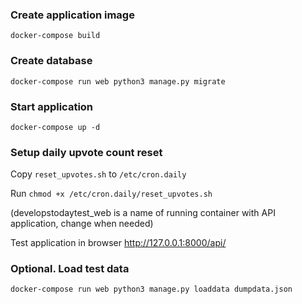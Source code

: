 ### Create application image 
`docker-compose build`
### Create database
`docker-compose run web python3 manage.py migrate`
### Start application  
`docker-compose up -d`

### Setup daily upvote count reset
Copy `reset_upvotes.sh` to `/etc/cron.daily`

Run `chmod +x /etc/cron.daily/reset_upvotes.sh`

(developstodaytest_web is a name of running container with API application, change when needed)

Test application in browser http://127.0.0.1:8000/api/


### Optional. Load test data
`docker-compose run web python3 manage.py loaddata dumpdata.json`

